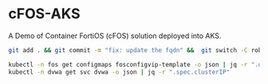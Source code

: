 # cFOS-AKS

A Demo of Container FortiOS (cFOS) solution deployed into AKS.

```bash
git add . && git commit -m "fix: update the fqdn" &&  git switch -C robin "dev" && git push && gh pr create -a @me -B dev -t "fixing tags" -b "fixing tags" && gh pr merge -m -d && kubectl apply --kustomize manifests/
```

```bash
kubectl -n fos get configmaps fosconfigvip-template -o json | jq -r ".data.config"
kubectl -n dvwa get svc dvwa -o json | jq -r ".spec.clusterIP"
```

